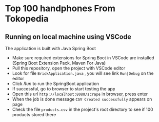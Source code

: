 # Top 100 handphones From Tokopedia

## Running on local machine using VSCode
The application is built with Java Spring Boot
* Make sure required extensions for Spring Boot in VSCode are installed (Spring Boot Extension Pack, Maven For Java)
* Pull this repository, open the project with VSCode editor
* Look for file `BrickApplication.java` , you will see link `Run|Debug` on the editor
* Click *Run* to run the SpringBoot application
* If successful, go to browser to start testing the app
* Open this url `http://localhost:8080/scrape` in browser, press enter
* When the job is done message `CSV Created successfully` appears on page
* Check the file `products.csv` in the project's root directory to see if 100 products stored there


